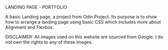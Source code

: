 LANDING PAGE - PORTFOLIO

A basic Landing page, a project from Odin Project. Its purpose is to show how to arrange a landing page using basic CSS which includes more about Alignment and Flexbox. 

DISCLAIMER: All images used on this website are sourced from Google. I do not own the rights to any of these images.
